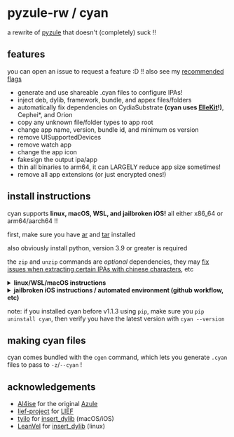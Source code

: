 # pyzule-rw / cyan

a rewrite of [pyzule](https://github.com/asdfzxcvbn/pyzule) that doesn't (completely) suck !!

## features

you can open an issue to request a feature :D !! also see my [recommended flags](https://github.com/asdfzxcvbn/pyzule-rw/wiki/recommended-flags)

- generate and use shareable .cyan files to configure IPAs!
- inject deb, dylib, framework, bundle, and appex files/folders
- automatically fix dependencies on CydiaSubstrate **(cyan uses [ElleKit](https://github.com/evelyneee/ellekit/)!)**, Cephei*, and Orion
- copy any unknown file/folder types to app root
- change app name, version, bundle id, and minimum os version
- remove UISupportedDevices
- remove watch app
- change the app icon
- fakesign the output ipa/app
- thin all binaries to arm64, it can LARGELY reduce app size sometimes!
- remove all app extensions (or just encrypted ones!)

## install instructions

cyan supports **linux, macOS, WSL, and jailbroken iOS!** all either x86_64 or arm64/aarch64 !!

first, make sure you have [ar](https://command-not-found.com/ar) and [tar](https://command-not-found.com/tar) installed

also obviously install python, version 3.9 or greater is required

the `zip` and `unzip` commands are *optional* dependencies, they may [fix issues when extracting certain IPAs with chinese characters](https://github.com/asdfzxcvbn/pyzule-rw/wiki/file-does-not-exist-(executable)-%3F), etc

<details>
<summary><b>linux/WSL/macOS instructions</b></summary>
<br/>
<ol>
  <li>install <a href="https://github.com/pypa/pipx?tab=readme-ov-file#install-pipx">pipx</a></li>
  <li>install OR update cyan: <code>pipx install --force https://github.com/asdfzxcvbn/pyzule-rw/archive/main.zip</code></li>
  <li><b>if you want to inject dylibs ON AARCH64 LINUX</b>: <code>pipx inject cyan lief</code></li>
  <li><b>if you want to change app icons (iOS NOT supported)</b>: <code>pipx inject cyan Pillow</code></li>
</ol>
</details>

<details>
<summary><b>jailbroken iOS instructions / automated environment (github workflow, etc)</b></summary>
<br/>
<ol>
  <li>install OR update cyan: <code>pip install --force-reinstall https://github.com/asdfzxcvbn/pyzule-rw/archive/main.zip</code></li>
</ol>
</details>

note: if you installed cyan before v1.1.3 using `pip`, make sure you `pip uninstall cyan`, then verify you have the latest version with `cyan --version`

## making cyan files

cyan comes bundled with the `cgen` command, which lets you generate `.cyan` files to pass to `-z`/`--cyan` !

## acknowledgements

- [Al4ise](https://github.com/Al4ise) for the original [Azule](https://github.com/Al4ise/Azule)
- [lief-project](https://github.com/lief-project) for [LIEF](https://github.com/lief-project/LIEF)
- [tyilo](https://github.com/tyilo) for [insert_dylib](https://github.com/tyilo/insert_dylib/) (macOS/iOS)
- [LeanVel](https://github.com/LeanVel) for [insert_dylib](https://github.com/LeanVel/insert_dylib) (linux)

